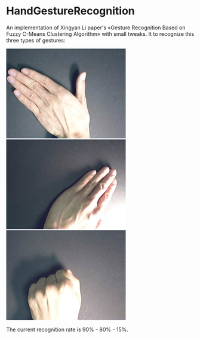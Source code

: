 # HandGestureRecognition

An implementation of Xingyan Li paper's «Gesture Recognition Based on Fuzzy C-Means Clustering Algorithm» with small tweaks.
It to recognize this three types of gestures:

![alt text](https://github.com/PierreKB/HandGestureRecognition/blob/master/dataset/training/set%201/0000/0017/frame-0089.jpg?raw=true)
![alt text](https://github.com/PierreKB/HandGestureRecognition/blob/master/dataset/training/set%202/0001/0000/frame-0074.jpg?raw=true)
![alt text](https://github.com/PierreKB/HandGestureRecognition/blob/master/dataset/training/set%201/0002/0018/frame-0086.jpg?raw=true)

The current recognition rate is 90% - 80% - 15%.
